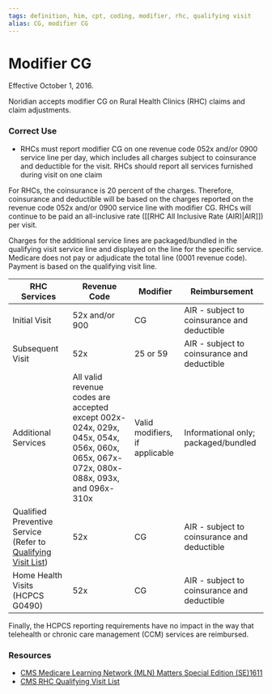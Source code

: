 ```yaml
---
tags: definition, him, cpt, coding, modifier, rhc, qualifying visit
alias: CG, modifier CG
---
```

# Modifier CG
Effective October 1, 2016.

Noridian accepts modifier CG on Rural Health Clinics (RHC) claims and claim adjustments.

### Correct Use

-   RHCs must report modifier CG on one revenue code 052x and/or 0900 service line per day, which includes all charges subject to coinsurance and deductible for the visit. RHCs should report all services furnished during visit on one claim

For RHCs, the coinsurance is 20 percent of the charges. Therefore, coinsurance and deductible will be based on the charges reported on the revenue code 052x and/or 0900 service line with modifier CG. RHCs will continue to be paid an all-inclusive rate ([[RHC All Inclusive Rate (AIR)|AIR]]) per visit.

Charges for the additional service lines are packaged/bundled in the qualifying visit service line and displayed on the line for the specific service. Medicare does not pay or adjudicate the total line (0001 revenue code). Payment is based on the qualifying visit line.

| RHC Services                                                                                                                                       | Revenue Code                                                                                                                         | Modifier                       | Reimbursement                               |
| -------------------------------------------------------------------------------------------------------------------------------------------------- | ------------------------------------------------------------------------------------------------------------------------------------ | ------------------------------ | ------------------------------------------- |
| Initial Visit                                                                                                                                      | 52x and/or 900                                                                                                                       | CG                             | AIR - subject to coinsurance and deductible |
| Subsequent Visit                                                                                                                                   | 52x                                                                                                                                  | 25 or 59                       | AIR - subject to coinsurance and deductible |
| Additional Services                                                                                                                                | All valid revenue codes are accepted except 002x-024x, 029x, 045x, 054x, 056x, 060x, 065x, 067x-072x, 080x-088x, 093x, and 096x-310x | Valid modifiers, if applicable | Informational only; packaged/bundled        |
| Qualified Preventive Service (Refer to [Qualifying Visit List](https://med.noridianmedicare.com/web/jfa/provider-types/rhc/rhc-qualifying-visits)) | 52x                                                                                                                                  | CG                             | AIR - subject to coinsurance and deductible |
| Home Health Visits (HCPCS G0490)                                                                                                                   | 52x                                                                                                                                  | CG                             | AIR - subject to coinsurance and deductible |

Finally, the HCPCS reporting requirements have no impact in the way that telehealth or chronic care management (CCM) services are reimbursed.

### Resources
-   [CMS Medicare Learning Network (MLN) Matters Special Edition (SE)1611](https://www.cms.gov/Outreach-and-Education/Medicare-Learning-Network-MLN/MLNMattersArticles/Downloads/SE1611.pdf)
-   [CMS RHC Qualifying Visit List](https://www.cms.gov/Medicare/Medicare-Fee-for-Service-Payment/FQHCPPS/Downloads/RHC-Qualifying-Visit-List.pdf)